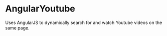 # AngularYoutube


Uses AngularJS to dynamically search for and watch Youtube videos on the same page. 

